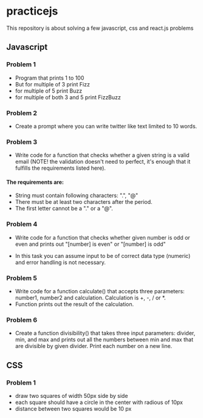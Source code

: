 # practicejs

This repository is about solving a few javascript, css and react.js problems

## Javascript

### Problem 1

- Program that prints 1 to 100
- But for multiple of 3 print Fizz
- for multiple of 5 print Buzz
- for multiple of both 3 and 5 print FizzBuzz

### Problem 2

- Create a prompt where you can write twitter like text limited to 10 words.

### Problem 3

- Write code for a function that checks whether a given string is a valid email (NOTE! the validation doesn't need to perfect, it's enough that it fulfills the requirements listed here).

#### The requirements are:

- String must contain following characters: ".", "@"
- There must be at least two characters after the period.
- The first letter cannot be a "." or a "@".

### Problem 4

- Write code for a function that checks whether given number is odd or even and prints out "[number] is even" or "[number] is odd"

* In this task you can assume input to be of correct data type (numeric) and error handling is not necessary.

### Problem 5

- Write code for a function calculate() that accepts three parameters: number1, number2 and calculation. Calculation is +, -, / or \*.
- Function prints out the result of the calculation.

### Problem 6

- Create a function divisibility() that takes three input parameters: divider, min, and max and prints out all the numbers between min and max that are divisible by given divider. Print each number on a new line.

## CSS

### Problem 1

- draw two squares of width 50px side by side
- each square should have a circle in the center with radious of 10px
- distance between two squares would be 10 px
